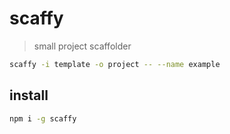 # scaffy
> small project scaffolder

```sh
scaffy -i template -o project -- --name example
```

## install
```sh
npm i -g scaffy
```
